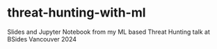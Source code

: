 # threat-hunting-with-ml
Slides and Jupyter Notebook from my ML based Threat Hunting talk at BSides Vancouver 2024
